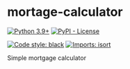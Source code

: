 # mortage-calculator

[![Python 3.9+](https://img.shields.io/badge/python-3.7+-brightgreen.svg)](#mortgage-calculator)
[![PyPI - License](https://img.shields.io/pypi/l/http-exceptions.svg)](https://github.com/AHEIbra/mortgage-calculator/blob/master/LICENSE)

[![Code style: black](https://img.shields.io/badge/code%20style-black-000000.svg)](https://github.com/psf/black)
[![Imports: isort](https://img.shields.io/badge/%20imports-isort-%231674b1?style=flat&labelColor=ef8336)](https://pycqa.github.io/isort/)

Simple mortgage calculator

